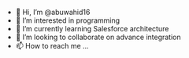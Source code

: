 - 👋 Hi, I’m @abuwahid16
- 👀 I’m interested in programming
- 🌱 I’m currently learning Salesforce architecture
- 💞️ I’m looking to collaborate on advance integration
- 📫 How to reach me ...

<!---
abuwahid16/abuwahid16 is a ✨ special ✨ repository because its `README.md` (this file) appears on your GitHub profile.
You can click the Preview link to take a look at your changes.
--->
